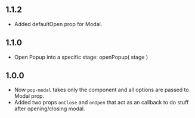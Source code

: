 ## 1.1.2
* Added defaultOpen prop for Modal.

## 1.1.0
* Open Popup into a specific stage: openPopup( stage )

## 1.0.0
* Now `pop-modal` takes only the component and all options are passed to Modal prop.
* Added two props `onClose` and `onOpen` that act as an callback to do stuff after opening/closing modal.
